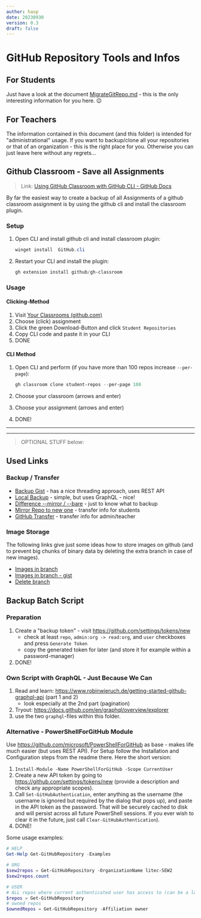 ```yaml
---
author: hasp
date: 20230930
version: 0.3
draft: false
---
```

# GitHub Repository Tools and Infos

## For Students

Just have a look at the document [MigrateGitRepo.md](./MigrateGitRepo.md) - this is the only interesting information for you here. :wink:

## For Teachers

The information contained in this document (and this folder) is intended for "administrational" usage.
If you want to backup/clone all your repositories or that of an organization - this is the right place for you.
Otherwise you can just leave here without any regrets...

## Github Classroom - Save all Assignments

> Link: [Using GitHub Classroom with GitHub CLI - GitHub Docs](https://docs.github.com/en/education/manage-coursework-with-github-classroom/teach-with-github-classroom/using-github-classroom-with-github-cli)

By far the easiest way to create a backup of all Assignments of a github classroom assignment is by using the github cli and install the classroom plugin.

### Setup


1. Open CLI and install github cli and install classroom plugin:

   ```powershell
   winget install  GitHub.cli
   ```

2. Restart your CLI and install the plugin:

   ```powershell
   gh extension install github/gh-classroom
   ```

### Usage

#### Clicking-Method

1. Visit [Your Classrooms (github.com)](https://classroom.github.com/classrooms) 
2. Choose (click) assignment 
3. Click the green Download-Button and click `Student Repositories`
4. Copy CLI code and paste it in your CLI
5. DONE

#### CLI Method

1. Open CLI and perform (if you have more than 100 repos increase `--per-page`):

   ```powershell
   gh classroom clone student-repos --per-page 100
   ```

2. Choose your classroom (arrows and enter)
3. Choose your assignment (arrows and enter)
4. DONE!

---

---

> OPTIONAL STUFF below:

## Used Links

### Backup / Transfer

- [Backup Gist](https://github.com/countzero/backup_github_repositories/blob/master/backup_github_repositories.ps1) - has a nice threading approach, uses REST API
- [Local Backup](https://markb.uk/local-github-repository-backup-with-powershell.html) - simple, but uses GraphQL - nice!
- [Difference --mirror / --bare](https://stackoverflow.com/questions/3959924/whats-the-difference-between-git-clone-mirror-and-git-clone-bare) - just to know what to backup
- [Mirror Repo to new one](https://medium.com/cloud-native-the-gathering/how-to-mirror-copy-an-entire-existing-git-repository-into-a-new-one-3bb8faefad9e) - transfer info for students
- [GitHub Transfer](https://docs.github.com/en/github/administering-a-repository/managing-repository-settings/transferring-a-repository) - transfer info for admin/teacher

### Image Storage

The following links give just some ideas how to store images on github (and to prevent big chunks of binary data by deleting the extra branch in case of new images).

- [Images in branch](https://medium.com/@minamimunakata/how-to-store-images-for-use-in-readme-md-on-github-9fb54256e951)
- [Images in branch - gist](https://gist.github.com/joncardasis/e6494afd538a400722545163eb2e1fa5)
- [Delete branch](https://www.makeuseof.com/how-to-delete-branch-git/)

## Backup Batch Script

### Preparation

1. Create a "backup token" - visit <https://github.com/settings/tokens/new>
   - check at least  `repo`, `admin:org -> read:org`, and `user` checkboxes and press `Generate Token`
   - copy the generated token for later (and store it for example within a password-manager)
2. DONE!

### Own Script with GraphQL - Just Because We Can

1. Read and learn: <https://www.robinwieruch.de/getting-started-github-graphql-api> (part 1 and 2)
   - look especially at the 2nd part (pagination)
2. Tryout: <https://docs.github.com/en/graphql/overview/explorer>
3. use the two `graphql`-files within this folder.

### Alternative - PowerShellForGitHub Module

Use <https://github.com/microsoft/PowerShellForGitHub> as base - makes life much easier (but uses REST API). For Setup follow the Installation and Configuration steps from the readme there. Here the short version:

1. `Install-Module -Name PowerShellForGitHub -Scope CurrentUser`
2. Create a new API token by going to <https://github.com/settings/tokens/new> (provide a description and check any appropriate scopes).
3. Call `Set-GitHubAuthentication`, enter anything as the username (the username is ignored but required by the dialog that pops up), and paste in the API token as the password. That will be securely cached to disk and will persist across all future PowerShell sessions. If you ever wish to clear it in the future, just call `Clear-GitHubAuthentication`).
4. DONE!

Some usage examples:

```powershell
# HELP
Get-Help Get-GitHubRepository -Examples

# ORG
$sew2repos = Get-GitHubRepository -OrganizationName litec-SEW2
$sew2repos.count

# USER
# ALL repos where current authenticated user has access to (can be a long list!)
$repos = Get-GitHubRepository
# owned repos
$ownedRepos = Get-GitHubRepository -Affiliation owner
```

